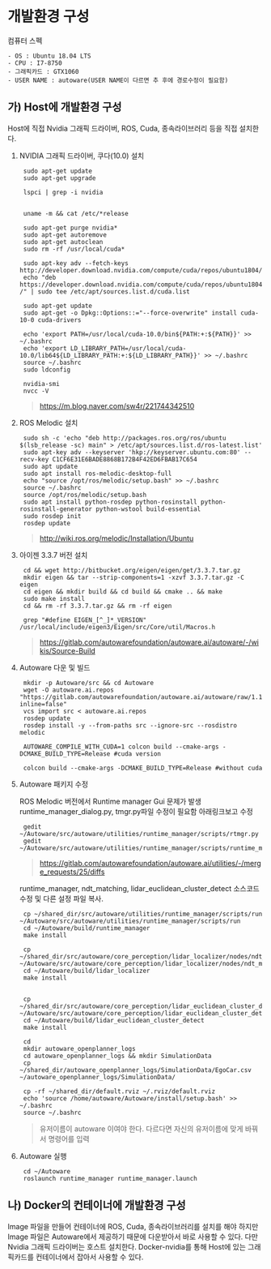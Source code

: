 # 개발환경 구성

컴퓨터 스펙

    - OS : Ubuntu 18.04 LTS
    - CPU : I7-8750
    - 그래픽카드 : GTX1060
    - USER NAME : autoware(USER NAME이 다르면 추 후에 경로수정이 필요함)



## 가) Host에 개발환경 구성
    
Host에 직접 Nvidia 그래픽 드라이버, ROS, Cuda, 종속라이브러리 등을 직접 설치한다.

1. NVIDIA 그래픽 드라이버, 쿠다(10.0) 설치
    
        sudo apt-get update 
        sudo apt-get upgrade

        lspci | grep -i nvidia


        uname -m && cat /etc/*release

        sudo apt-get purge nvidia*
        sudo apt-get autoremove
        sudo apt-get autoclean
        sudo rm -rf /usr/local/cuda*

        sudo apt-key adv --fetch-keys http://developer.download.nvidia.com/compute/cuda/repos/ubuntu1804/x86_64/7fa2af80.pub
        echo "deb https://developer.download.nvidia.com/compute/cuda/repos/ubuntu1804/x86_64 /" | sudo tee /etc/apt/sources.list.d/cuda.list

        sudo apt-get update 
        sudo apt-get -o Dpkg::Options::="--force-overwrite" install cuda-10-0 cuda-drivers

        echo 'export PATH=/usr/local/cuda-10.0/bin${PATH:+:${PATH}}' >> ~/.bashrc
        echo 'export LD_LIBRARY_PATH=/usr/local/cuda-10.0/lib64${LD_LIBRARY_PATH:+:${LD_LIBRARY_PATH}}' >> ~/.bashrc
        source ~/.bashrc
        sudo ldconfig

        nvidia-smi
        nvcc -V
    > https://m.blog.naver.com/sw4r/221744342510

2. ROS Melodic 설치
    
        sudo sh -c 'echo "deb http://packages.ros.org/ros/ubuntu $(lsb_release -sc) main" > /etc/apt/sources.list.d/ros-latest.list'
        sudo apt-key adv --keyserver 'hkp://keyserver.ubuntu.com:80' --recv-key C1CF6E31E6BADE8868B172B4F42ED6FBAB17C654
        sudo apt update
        sudo apt install ros-melodic-desktop-full
        echo "source /opt/ros/melodic/setup.bash" >> ~/.bashrc
        source ~/.bashrc
        source /opt/ros/melodic/setup.bash
        sudo apt install python-rosdep python-rosinstall python-rosinstall-generator python-wstool build-essential
        sudo rosdep init
        rosdep update
    > http://wiki.ros.org/melodic/Installation/Ubuntu
    

3. 아이젠 3.3.7 버전 설치


        cd && wget http://bitbucket.org/eigen/eigen/get/3.3.7.tar.gz
        mkdir eigen && tar --strip-components=1 -xzvf 3.3.7.tar.gz -C eigen
        cd eigen && mkdir build && cd build && cmake .. && make 
        sudo make install
        cd && rm -rf 3.3.7.tar.gz && rm -rf eigen

        grep "#define EIGEN_[^_]*_VERSION" /usr/local/include/eigen3/Eigen/src/Core/util/Macros.h
    > https://gitlab.com/autowarefoundation/autoware.ai/autoware/-/wikis/Source-Build

4. Autoware 다운 및 빌드

        mkdir -p Autoware/src && cd Autoware
        wget -O autoware.ai.repos "https://gitlab.com/autowarefoundation/autoware.ai/autoware/raw/1.12.0/autoware.ai.repos?inline=false"
        vcs import src < autoware.ai.repos
        rosdep update
        rosdep install -y --from-paths src --ignore-src --rosdistro melodic

        AUTOWARE_COMPILE_WITH_CUDA=1 colcon build --cmake-args -DCMAKE_BUILD_TYPE=Release #cuda version

        colcon build --cmake-args -DCMAKE_BUILD_TYPE=Release #without cuda


5. Autoware 패키지 수정

    ROS Melodic 버전에서 Runtime manager Gui 문제가 발생 runtime_manager_dialog.py, tmgr.py파일 수정이 필요함 아래링크보고 수정


        gedit ~/Autoware/src/autoware/utilities/runtime_manager/scripts/rtmgr.py 
        gedit ~/Autoware/src/autoware/utilities/runtime_manager/scripts/runtime_manager_dialog.py  
    >https://gitlab.com/autowarefoundation/autoware.ai/utilities/-/merge_requests/25/diffs 


    runtime_manager, ndt_matching, lidar_euclidean_cluster_detect 소스코드 수정 및 다른 설정 파일 복사.


    
        cp ~/shared_dir/src/autoware/utilities/runtime_manager/scripts/run ~/Autoware/src/autoware/utilities/runtime_manager/scripts/run
        cd ~/Autoware/build/runtime_manager
        make install 

        cp ~/shared_dir/src/autoware/core_perception/lidar_localizer/nodes/ndt_matching/ndt_matching.cpp ~/Autoware/src/autoware/core_perception/lidar_localizer/nodes/ndt_matching/ndt_matching.cpp
        cd ~/Autoware/build/lidar_localizer 
        make install 


        cp ~/shared_dir/src/autoware/core_perception/lidar_euclidean_cluster_detect/launch/lidar_euclidean_cluster_detect.launch ~/Autoware/src/autoware/core_perception/lidar_euclidean_cluster_detect/launch/lidar_euclidean_cluster_detect.launch 
        cd ~/Autoware/build/lidar_euclidean_cluster_detect 
        make install

        cd 
        mkdir autoware_openplanner_logs
        cd autoware_openplanner_logs && mkdir SimulationData
        cp ~/shared_dir/autoware_openplanner_logs/SimulationData/EgoCar.csv  ~/autoware_openplanner_logs/SimulationData/

        cp -rf ~/shared_dir/default.rviz ~/.rviz/default.rviz 
        echo 'source /home/autoware/Autoware/install/setup.bash' >> ~/.bashrc
        source ~/.bashrc

    > 유저이름이 autoware 이여야 한다. 다르다면 자신의 유저이름에 맞게 바꿔서 명령어를 입력


6. Autoware 실행

        cd ~/Autoware
        roslaunch runtime_manager runtime_manager.launch

## 나) Docker의 컨테이너에 개발환경 구성

Image 파일을 만들어 컨테이너에 ROS, Cuda, 종속라이브러리를 설치를 해야 하지만 Image 파일은 Autoware에서 제공하기 때문에 다운받아서 바로 사용할 수 있다. 다만 Nvidia 그래픽 드라이버는 호스트 설치한다. Docker-nvidia를 통해 Host에 있는 그래픽카드를 컨테이너에서 잡아서 사용할 수 있다.


